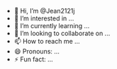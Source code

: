 - 👋 Hi, I’m @Jean2121j
- 👀 I’m interested in ...
- 🌱 I’m currently learning ...
- 💞️ I’m looking to collaborate on ...
- 📫 How to reach me ...
- 😄 Pronouns: ...
- ⚡ Fun fact: ...

<!---
Jean2121j/Jean2121j is a ✨ special ✨ repository because its `README.md` (this file) appears on your GitHub profile.
You can click the Preview link to take a look at your changes.
--->
